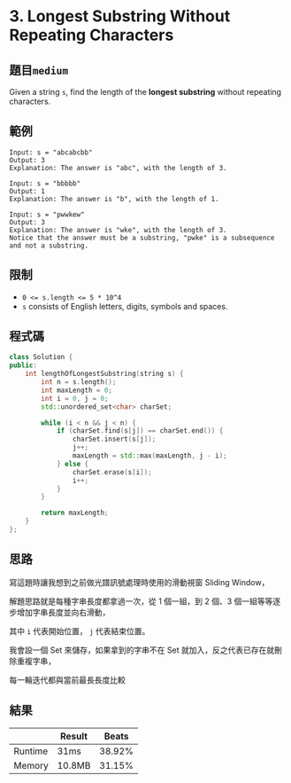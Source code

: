 # 3. Longest Substring Without Repeating Characters

## 題目`medium`

Given a string `s`, find the length of the **longest substring** without repeating characters.

## 範例

```
Input: s = "abcabcbb"
Output: 3
Explanation: The answer is "abc", with the length of 3.
```

```
Input: s = "bbbbb"
Output: 1
Explanation: The answer is "b", with the length of 1.
```

```
Input: s = "pwwkew"
Output: 3
Explanation: The answer is "wke", with the length of 3.
Notice that the answer must be a substring, "pwke" is a subsequence and not a substring.
```

## 限制

- `0 <= s.length <= 5 * 10^4`
- `s` consists of English letters, digits, symbols and spaces.

## 程式碼

```cpp
class Solution {
public:
    int lengthOfLongestSubstring(string s) {
        int n = s.length();
        int maxLength = 0;
        int i = 0, j = 0;
        std::unordered_set<char> charSet;

        while (i < n && j < n) {
            if (charSet.find(s[j]) == charSet.end()) {
                charSet.insert(s[j]);
                j++;
                maxLength = std::max(maxLength, j - i);
            } else {
                charSet.erase(s[i]);
                i++;
            }
        }

        return maxLength;
    }
};
```

## 思路

寫這題時讓我想到之前做光譜訊號處理時使用的滑動視窗 Sliding Window，

解題思路就是每種字串長度都拿過一次，從 1 個一組，到 2 個、3 個一組等等逐步增加字串長度並向右滑動，

其中 `i` 代表開始位置， `j` 代表結束位置。

我會設一個 Set 來儲存，如果拿到的字串不在 Set 就加入，反之代表已存在就刪除重複字串，

每一輪迭代都與當前最長長度比較

## 結果

|         | Result | Beats  |
| ------- | ------ | ------ |
| Runtime | 31ms   | 38.92% |
| Memory  | 10.8MB | 31.15% |
